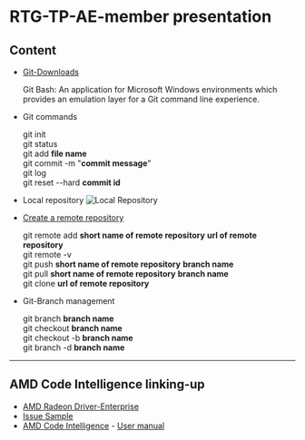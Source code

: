 # RTG-TP-AE-member presentation

Content
---
- [Git-Downloads](https://git-scm.com/downloads "Git-Downloads")

    Git Bash: An application for Microsoft Windows environments which provides an emulation layer for a Git command line experience.
- Git commands

    git init\
    git status\
    git add **file name**\
    git commit -m "**commit message**"\
    git log\
    git reset --hard **commit id**
    
- Local repository
![Local Repository](https://res.cloudinary.com/practicaldev/image/fetch/s--D7nJOADN--/c_imagga_scale,f_auto,fl_progressive,h_900,q_auto,w_1600/https://cl.ly/569e7f0bbfaf/download/Image%25202018-08-29%2520at%25208.26.35%2520PM.png)


- [Create a remote repository](https://github.com/thebusteray?tab=repositories)
    
    git remote add **short name of remote repository** **url of remote repository**\
    git remote -v\
    git push **short name of remote repository** **branch name**\
    git pull **short name of remote repository** **branch name**\
    git clone **url of remote repository**
    
- Git-Branch management

    git branch **branch name**\
    git checkout **branch name**\
    git checkout -b **branch name**\
    git branch -d **branch name**

---
AMD Code Intelligence linking-up
---


- [AMD Radeon Driver-Enterprise](https://github.amd.com/orgs/AMD-Radeon-Driver/repositories?type=all)
- [Issue Sample](https://ontrack-internal.amd.com/browse/SWDEV-343148)
- [AMD Code Intelligence](http://code.amd.com/home) - [User manual](https://confluence.amd.com/pages/viewpage.action?pageId=94217319)

